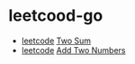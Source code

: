 # leetcood-go

* [leetcode](https://leetcode.com/problems/two-sum/)   [Two Sum](code/two_sum.go)
* [leetcode](https://leetcode.com/problems/two-sum/)   [Add Two Numbers](code/add_two_numbers.go)
